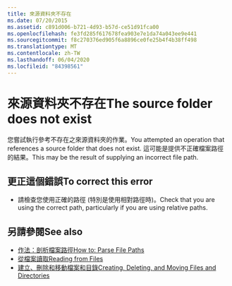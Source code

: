 ```yaml
---
title: 來源資料夾不存在
ms.date: 07/20/2015
ms.assetid: c891d006-b721-4d93-b57d-ce51d91fca00
ms.openlocfilehash: fe3fd285f617678fea903e7e1da74a043ee9e441
ms.sourcegitcommit: f8c270376ed905f6a8896ce0fe25b4f4b38ff498
ms.translationtype: MT
ms.contentlocale: zh-TW
ms.lasthandoff: 06/04/2020
ms.locfileid: "84398561"
---
```

# <a name="the-source-folder-does-not-exist"></a><span data-ttu-id="ec08b-102">來源資料夾不存在</span><span class="sxs-lookup"><span data-stu-id="ec08b-102">The source folder does not exist</span></span>
<span data-ttu-id="ec08b-103">您嘗試執行參考不存在之來源資料夾的作業。</span><span class="sxs-lookup"><span data-stu-id="ec08b-103">You attempted an operation that references a source folder that does not exist.</span></span> <span data-ttu-id="ec08b-104">這可能是提供不正確檔案路徑的結果。</span><span class="sxs-lookup"><span data-stu-id="ec08b-104">This may be the result of supplying an incorrect file path.</span></span>  
  
## <a name="to-correct-this-error"></a><span data-ttu-id="ec08b-105">更正這個錯誤</span><span class="sxs-lookup"><span data-stu-id="ec08b-105">To correct this error</span></span>  
  
- <span data-ttu-id="ec08b-106">請檢查您使用正確的路徑 (特別是使用相對路徑時)。</span><span class="sxs-lookup"><span data-stu-id="ec08b-106">Check that you are using the correct path, particularly if you are using relative paths.</span></span>  
  
## <a name="see-also"></a><span data-ttu-id="ec08b-107">另請參閱</span><span class="sxs-lookup"><span data-stu-id="ec08b-107">See also</span></span>

- [<span data-ttu-id="ec08b-108">作法：剖析檔案路徑</span><span class="sxs-lookup"><span data-stu-id="ec08b-108">How to: Parse File Paths</span></span>](../developing-apps/programming/drives-directories-files/how-to-parse-file-paths.md)
- [<span data-ttu-id="ec08b-109">從檔案讀取</span><span class="sxs-lookup"><span data-stu-id="ec08b-109">Reading from Files</span></span>](../developing-apps/programming/drives-directories-files/reading-from-files.md)
- [<span data-ttu-id="ec08b-110">建立、刪除和移動檔案和目錄</span><span class="sxs-lookup"><span data-stu-id="ec08b-110">Creating, Deleting, and Moving Files and Directories</span></span>](../developing-apps/programming/drives-directories-files/creating-deleting-and-moving-files-and-directories.md)
